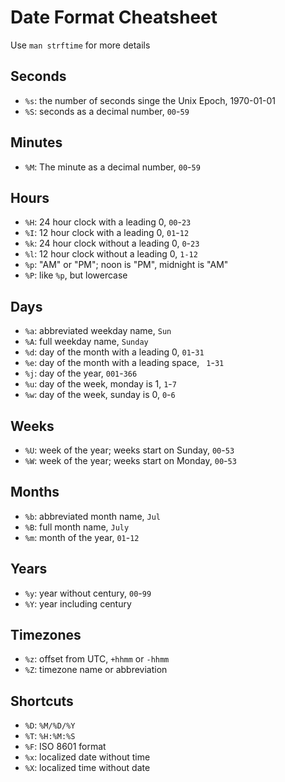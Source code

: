# Date Format Cheatsheet

<style>
.markdown-body{ padding: 0 45px; }
section.level2 { display: flex; border-bottom: 1px solid rgba(0, 0, 0, 0.1); }
section.level2 h2 { width: 20%; align-self: flex-end; margin: 0; border: 0; }
section.level2 ul { align-self: center; margin: 0; }
</style>

Use `man strftime` for more details

## Seconds

- `%s`: the number of seconds singe the Unix Epoch, 1970-01-01
- `%S`: seconds as a decimal number, `00`-`59`

## Minutes

- `%M`: The minute as a decimal number, `00`-`59`

## Hours

- `%H`: 24 hour clock with a leading 0, `00`-`23`
- `%I`: 12 hour clock with a leading 0, `01`-`12`
- `%k`: 24 hour clock without a leading 0, `0`-`23`
- `%l`: 12 hour clock without a leading 0, `1-12`
- `%p`: "AM" or "PM"; noon is "PM", midnight is "AM"
- `%P`: like `%p`, but lowercase

## Days

- `%a`: abbreviated weekday name, `Sun`
- `%A`: full weekday name, `Sunday`
- `%d`: day of the month with a leading 0, `01`-`31`
- `%e`: day of the month with a leading space, ` 1`-`31`
- `%j`: day of the year, `001`-`366`
- `%u`: day of the week, monday is 1, `1`-`7`
- `%w`: day of the week, sunday is 0, `0`-`6`

## Weeks

- `%U`: week of the year; weeks start on Sunday, `00`-`53`
- `%W`: week of the year; weeks start on Monday, `00`-`53`

## Months

- `%b`: abbreviated month name, `Jul`
- `%B`: full month name, `July`
- `%m`: month of the year, `01`-`12`

## Years

- `%y`: year without century, `00`-`99`
- `%Y`: year including century

## Timezones

- `%z`: offset from UTC, `+hhmm` or `-hhmm`
- `%Z`: timezone name or abbreviation

## Shortcuts

- `%D`: `%M/%D/%Y`
- `%T`: `%H:%M:%S`
- `%F`: ISO 8601 format
- `%x`: localized date without time
- `%X`: localized time without date

